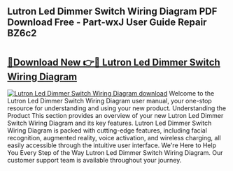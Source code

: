 ## Lutron Led Dimmer Switch Wiring Diagram PDF Download Free - Part-wxJ User Guide Repair BZ6c2

# <h2><a href="http://dfunfgy.blite.top/?on=Lutron+Led+Dimmer+Switch+Wiring+Diagram">🔗Download New 👉🔴 Lutron Led Dimmer Switch Wiring Diagram</a></h2>

[![Lutron Led Dimmer Switch Wiring Diagram download](https://i.imgur.com/lujVjoI.png)](http://dfunfgy.blite.top/?on=Lutron+Led+Dimmer+Switch+Wiring+Diagram)
Welcome to the Lutron Led Dimmer Switch Wiring Diagram user manual, your one-stop resource for understanding and using your new product. Understanding the Product This section provides an overview of your new Lutron Led Dimmer Switch Wiring Diagram and its key features. Lutron Led Dimmer Switch Wiring Diagram is packed with cutting-edge features, including facial recognition, augmented reality, voice activation, and wireless charging, all easily accessible through the intuitive user interface. We're Here to Help You Every Step of the Way Lutron Led Dimmer Switch Wiring Diagram. Our customer support team is available throughout your journey.
